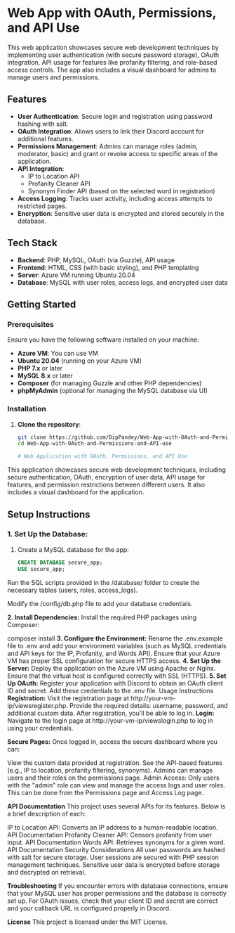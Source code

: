 # Web App with OAuth, Permissions, and API Use

This web application showcases secure web development techniques by implementing user authentication (with secure password storage), OAuth integration, API usage for features like profanity filtering, and role-based access controls. The app also includes a visual dashboard for admins to manage users and permissions.

## Features
- **User Authentication**: Secure login and registration using password hashing with salt.
- **OAuth Integration**: Allows users to link their Discord account for additional features.
- **Permissions Management**: Admins can manage roles (admin, moderator, basic) and grant or revoke access to specific areas of the application.
- **API Integration**:
  - IP to Location API
  - Profanity Cleaner API
  - Synonym Finder API (based on the selected word in registration)
- **Access Logging**: Tracks user activity, including access attempts to restricted pages.
- **Encryption**: Sensitive user data is encrypted and stored securely in the database.

## Tech Stack
- **Backend**: PHP, MySQL, OAuth (via Guzzle), API usage
- **Frontend**: HTML, CSS (with basic styling), and PHP templating
- **Server**: Azure VM running Ubuntu 20.04
- **Database**: MySQL with user roles, access logs, and encrypted user data

## Getting Started

### Prerequisites
Ensure you have the following software installed on your machine:
- **Azure VM**: You can use VM
- **Ubuntu 20.04** (running on your Azure VM)
- **PHP 7.x** or later
- **MySQL 8.x** or later
- **Composer** (for managing Guzzle and other PHP dependencies)
- **phpMyAdmin** (optional for managing the MySQL database via UI)

### Installation

1. **Clone the repository**:
   ```bash
   git clone https://github.com/DipPandey/Web-App-with-OAuth-and-Permissions-and-API-use.git
   cd Web-App-with-OAuth-and-Permissions-and-API-use

   # Web Application with OAuth, Permissions, and API Use

This application showcases secure web development techniques, including secure authentication, OAuth, encryption of user data, API usage for features, and permission restrictions between different users. It also includes a visual dashboard for the application.

## Setup Instructions

### 1. Set Up the Database:

1. Create a MySQL database for the app:
   ```sql
   CREATE DATABASE secure_app;
   USE secure_app;
Run the SQL scripts provided in the /database/ folder to create the necessary tables (users, roles, access_logs).

Modify the /config/db.php file to add your database credentials.

**2. Install Dependencies:**
Install the required PHP packages using Composer:


composer install
**3. Configure the Environment:**
Rename the .env.example file to .env and add your environment variables (such as MySQL credentials and API keys for the IP, Profanity, and Words API).
Ensure that your Azure VM has proper SSL configuration for secure HTTPS access.
**4. Set Up the Server:**
Deploy the application on the Azure VM using Apache or Nginx.
Ensure that the virtual host is configured correctly with SSL (HTTPS).
**5. Set Up OAuth:**
Register your application with Discord to obtain an OAuth client ID and secret.
Add these credentials to the .env file.
Usage Instructions
**Registration:**
Visit the registration page at http://your-vm-ip/viewsregister.php.
Provide the required details: username, password, and additional custom data.
After registration, you'll be able to log in.
**Login:**
Navigate to the login page at http://your-vm-ip/viewslogin.php to log in using your credentials.

**Secure Pages:**
Once logged in, access the secure dashboard where you can:

View the custom data provided at registration.
See the API-based features (e.g., IP to location, profanity filtering, synonyms).
Admins can manage users and their roles on the permissions page.
Admin Access:
Only users with the "admin" role can view and manage the access logs and user roles. This can be done from the Permissions page and Access Log page.

**API Documentation**
This project uses several APIs for its features. Below is a brief description of each:

IP to Location API: Converts an IP address to a human-readable location. API Documentation
Profanity Cleaner API: Censors profanity from user input. API Documentation
Words API: Retrieves synonyms for a given word. API Documentation
Security Considerations
All user passwords are hashed with salt for secure storage.
User sessions are secured with PHP session management techniques.
Sensitive user data is encrypted before storage and decrypted on retrieval.


**Troubleshooting**
If you encounter errors with database connections, ensure that your MySQL user has proper permissions and the database is correctly set up.
For OAuth issues, check that your client ID and secret are correct and your callback URL is configured properly in Discord.

**License**
This project is licensed under the MIT License.

   
